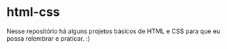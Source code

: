 # html-css
Nesse repositório há alguns projetos básicos de HTML e CSS para que eu possa relembrar e praticar. :)